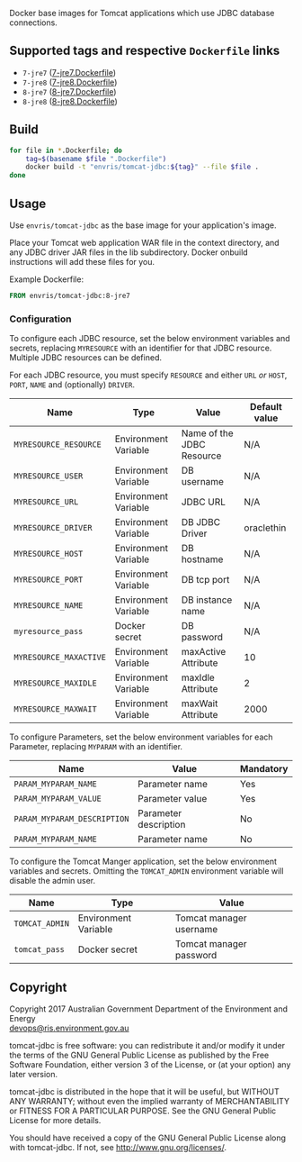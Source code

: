 Docker base images for Tomcat applications which use JDBC database connections.

## Supported tags and respective `Dockerfile` links
* `7-jre7` ([7-jre7.Dockerfile](http://github.com/envris/tomcat-jdbc/blob/master/7-jre7.Dockerfile))
* `7-jre8` ([7-jre8.Dockerfile](http://github.com/envris/tomcat-jdbc/blob/master/7-jre8.Dockerfile))
* `8-jre7` ([8-jre7.Dockerfile](http://github.com/envris/tomcat-jdbc/blob/master/8-jre7.Dockerfile))
* `8-jre8` ([8-jre8.Dockerfile](http://github.com/envris/tomcat-jdbc/blob/master/8-jre8.Dockerfile))

## Build
```bash
for file in *.Dockerfile; do
    tag=$(basename $file ".Dockerfile")
    docker build -t "envris/tomcat-jdbc:${tag}" --file $file .
done
```

## Usage
Use `envris/tomcat-jdbc` as the base image for your application's image.

Place your Tomcat web application WAR file in the context directory, and any JDBC driver JAR files in the lib subdirectory. Docker onbuild instructions will add these files for you.

Example Dockerfile:
```dockerfile
FROM envris/tomcat-jdbc:8-jre7
```

### Configuration
To configure each JDBC resource, set the below environment variables and secrets, replacing `MYRESOURCE` with an identifier for that JDBC resource.
Multiple JDBC resources can be defined.

For each JDBC resource, you must specify `RESOURCE` and either `URL` _or_ `HOST`, `PORT`, `NAME` and (optionally) `DRIVER`.

| Name | Type | Value | Default value |
|------|------|-------|---------------|
| `MYRESOURCE_RESOURCE` | Environment Variable | Name of the JDBC Resource | N/A |
| `MYRESOURCE_USER` | Environment Variable | DB username | N/A |
| `MYRESOURCE_URL` | Environment Variable | JDBC URL | N/A |
| `MYRESOURCE_DRIVER` | Environment Variable | DB JDBC Driver | oraclethin |
| `MYRESOURCE_HOST` | Environment Variable | DB hostname | N/A |
| `MYRESOURCE_PORT` | Environment Variable | DB tcp port | N/A |
| `MYRESOURCE_NAME` | Environment Variable | DB instance name | N/A |
| `myresource_pass` | Docker secret | DB password | N/A |
| `MYRESOURCE_MAXACTIVE` | Environment Variable | maxActive Attribute | 10 |
| `MYRESOURCE_MAXIDLE` | Environment Variable | maxIdle Attribute | 2 |
| `MYRESOURCE_MAXWAIT` | Environment Variable | maxWait Attribute | 2000 |

To configure Parameters, set the below environment variables for each Parameter, replacing `MYPARAM` with an identifier.

| Name | Value | Mandatory |
|------|-------|-----------|
| `PARAM_MYPARAM_NAME` | Parameter name | Yes |
| `PARAM_MYPARAM_VALUE` | Parameter value | Yes |
| `PARAM_MYPARAM_DESCRIPTION` | Parameter description | No |
| `PARAM_MYPARAM_NAME` | Parameter name | No |

To configure the Tomcat Manger application, set the below environment variables and secrets.
Omitting the `TOMCAT_ADMIN` environment variable will disable the admin user.

| Name | Type | Value |
|------|------|-------|
| `TOMCAT_ADMIN` | Environment Variable | Tomcat manager username |
| `tomcat_pass` | Docker secret | Tomcat manager password |

## Copyright
Copyright 2017 Australian Government Department of the Environment and Energy  
<devops@ris.environment.gov.au>

tomcat-jdbc is free software: you can redistribute it and/or modify
it under the terms of the GNU General Public License as published by
the Free Software Foundation, either version 3 of the License, or
(at your option) any later version.

tomcat-jdbc is distributed in the hope that it will be useful,
but WITHOUT ANY WARRANTY; without even the implied warranty of
MERCHANTABILITY or FITNESS FOR A PARTICULAR PURPOSE.  See the
GNU General Public License for more details.

You should have received a copy of the GNU General Public License
along with tomcat-jdbc.  If not, see <http://www.gnu.org/licenses/>.
